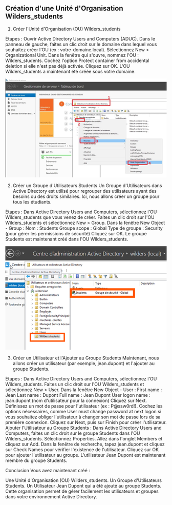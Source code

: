 ## Création d'une Unité d'Organisation Wilders_students
 
1. Créer l'Unité d'Organisation (OU) Wilders_students

Étapes :
Ouvrir Active Directory Users and Computers (ADUC).
Dans le panneau de gauche, faites un clic droit sur le domaine dans lequel vous souhaitez créer l'OU (ex : votre-domaine.local).
Sélectionnez New > Organizational Unit.
Dans la fenêtre qui s'ouvre, nommez l'OU : Wilders_students.
Cochez l'option Protect container from accidental deletion si elle n'est pas déjà activée.
Cliquez sur OK.
L'OU Wilders_students a maintenant été créée sous votre domaine.

![Texte alternatif](creer-unite-organisation-active-directory.jpg)

2. Créer un Groupe d'Utilisateurs Students
Un Groupe d'Utilisateurs dans Active Directory est utilisé pour regrouper des utilisateurs ayant des besoins ou des droits similaires. Ici, nous allons créer un groupe pour tous les étudiants.

Étapes :
Dans Active Directory Users and Computers, sélectionnez l'OU Wilders_students que vous venez de créer.
Faites un clic droit sur l'OU Wilders_students et sélectionnez New > Group.
Dans la fenêtre New Object - Group :
Nom : Students
Groupe scope : Global
Type de groupe : Security (pour gérer les permissions de sécurité)
Cliquez sur OK.
Le groupe Students est maintenant créé dans l'OU Wilders_students.

![Texte alternatif](GroupADStudent.png)

3. Créer un Utilisateur et l'Ajouter au Groupe Students
Maintenant, nous allons créer un utilisateur (par exemple, jean.dupont) et l'ajouter au groupe Students.

Étapes :
Dans Active Directory Users and Computers, sélectionnez l'OU Wilders_students.
Faites un clic droit sur l'OU Wilders_students et sélectionnez New > User.
Dans la fenêtre New Object - User :
First name : Jean
Last name : Dupont
Full name : Jean Dupont
User logon name : jean.dupont (nom d'utilisateur pour la connexion)
Cliquez sur Next.
Définissez un mot de passe pour l'utilisateur (ex : P@ssw0rd!).
Cochez les options nécessaires, comme User must change password at next logon si vous souhaitez obliger l'utilisateur à changer son mot de passe lors de sa première connexion.
Cliquez sur Next, puis sur Finish pour créer l'utilisateur.
Ajouter l'Utilisateur au Groupe Students :
Dans Active Directory Users and Computers, faites un clic droit sur le groupe Students dans l'OU Wilders_students.
Sélectionnez Properties.
Allez dans l'onglet Members et cliquez sur Add.
Dans la fenêtre de recherche, tapez jean.dupont et cliquez sur Check Names pour vérifier l'existence de l'utilisateur.
Cliquez sur OK pour ajouter l'utilisateur au groupe.
L'utilisateur Jean Dupont est maintenant membre du groupe Students.

Conclusion
Vous avez maintenant créé :

Une Unité d'Organisation (OU) Wilders_students.
Un Groupe d'Utilisateurs Students.
Un Utilisateur Jean Dupont qui a été ajouté au groupe Students.
Cette organisation permet de gérer facilement les utilisateurs et groupes dans votre environnement Active Directory.
